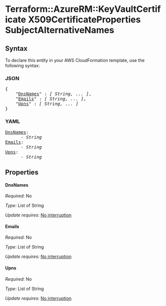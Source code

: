 # Terraform::AzureRM::KeyVaultCertificate X509CertificateProperties SubjectAlternativeNames

## Syntax

To declare this entity in your AWS CloudFormation template, use the following syntax:

### JSON

<pre>
{
    "<a href="#dnsnames" title="DnsNames">DnsNames</a>" : <i>[ String, ... ]</i>,
    "<a href="#emails" title="Emails">Emails</a>" : <i>[ String, ... ]</i>,
    "<a href="#upns" title="Upns">Upns</a>" : <i>[ String, ... ]</i>
}
</pre>

### YAML

<pre>
<a href="#dnsnames" title="DnsNames">DnsNames</a>: <i>
      - String</i>
<a href="#emails" title="Emails">Emails</a>: <i>
      - String</i>
<a href="#upns" title="Upns">Upns</a>: <i>
      - String</i>
</pre>

## Properties

#### DnsNames

_Required_: No

_Type_: List of String

_Update requires_: [No interruption](https://docs.aws.amazon.com/AWSCloudFormation/latest/UserGuide/using-cfn-updating-stacks-update-behaviors.html#update-no-interrupt)

#### Emails

_Required_: No

_Type_: List of String

_Update requires_: [No interruption](https://docs.aws.amazon.com/AWSCloudFormation/latest/UserGuide/using-cfn-updating-stacks-update-behaviors.html#update-no-interrupt)

#### Upns

_Required_: No

_Type_: List of String

_Update requires_: [No interruption](https://docs.aws.amazon.com/AWSCloudFormation/latest/UserGuide/using-cfn-updating-stacks-update-behaviors.html#update-no-interrupt)

